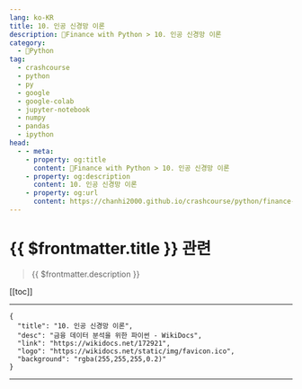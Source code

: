 ```yaml
---
lang: ko-KR
title: 10. 인공 신경망 이론
description: 🐍Finance with Python > 10. 인공 신경망 이론
category:
  - 🐍Python
tag: 
  - crashcourse
  - python
  - py
  - google
  - google-colab
  - jupyter-notebook
  - numpy
  - pandas
  - ipython
head:
  - - meta:
    - property: og:title
      content: 🐍Finance with Python > 10. 인공 신경망 이론
    - property: og:description
      content: 10. 인공 신경망 이론
    - property: og:url
      content: https://chanhi2000.github.io/crashcourse/python/finance-w-python/10.html
---
```


# {{ $frontmatter.title }} 관련

> {{ $frontmatter.description }}

[[toc]]

---

```component VPCard
{
  "title": "10. 인공 신경망 이론",
  "desc": "금융 데이터 분석을 위한 파이썬 - WikiDocs",
  "link": "https://wikidocs.net/172921",
  "logo": "https://wikidocs.net/static/img/favicon.ico",
  "background": "rgba(255,255,255,0.2)"
}
```

---

<TagLinks />